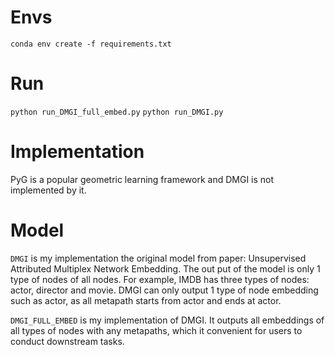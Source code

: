 # Envs
``conda env create -f requirements.txt``

# Run
``python run_DMGI_full_embed.py``
``python run_DMGI.py``

# Implementation
PyG is a popular geometric learning framework and DMGI is not implemented by it.

# Model
``DMGI`` is my implementation the original model from paper: Unsupervised Attributed Multiplex Network Embedding. 
The out put of the model is only 1 type of nodes of all nodes. For example, IMDB has three types of nodes: actor, director and movie. DMGI can only output 1 type of node embedding such as actor, as all metapath starts from actor and ends at actor.

``DMGI_FULL_EMBED`` is my implementation of DMGI. It outputs all embeddings of all types of nodes with any metapaths, which it convenient for users to conduct downstream tasks.